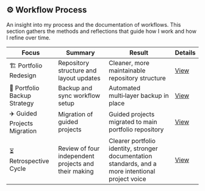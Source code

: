 ## ⚙️ Workflow Process

An insight into my process and the documentation of workflows. This section gathers the methods and reflections that guide how I work and how I refine over time.


| Focus              | Summary                              | Result                                  | Details |
|-----------------------------|-------------------------------------------|-------------------------------------------|------|
| 🏗️ Portfolio Redesign          | Repository structure and layout updates   | Cleaner, more maintainable repository structure  | [View](https://github.com/musman-uk/portfolio/blob/main/workflow-process/portfolio-design/README.md) |
| 💾 Portfolio Backup Strategy   | Backup and sync workflow setup            | Automated multi‑layer backup in place      | [View](https://github.com/musman-uk/portfolio/blob/main/workflow-process/portfolio-backup-strategy/README.md) |
| ✈️ Guided Projects Migration   | Migration of guided projects              | Guided projects migrated to main portfolio repository | [View](https://github.com/musman-uk/portfolio/blob/main/workflow-process/guided-projects-migration/README.md) |
| ⏳ Retrospective Cycle            | Review of four independent projects and their making | Clearer portfolio identity, stronger documentation standards, and a more intentional project voice | [View](https://github.com/musman-uk/portfolio/blob/main/workflow-process/retrospective-cycle/README.md) |


